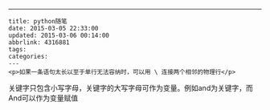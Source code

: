 ---
    title: python随笔
    date: 2015-03-05 22:33:00
    updated: 2015-03-06 00:14:00
    abbrlink: 4316881
    tags:
    categories:
    ---
    <p>如果一条语句太长以至于单行无法容纳时，可以用 \ 连接两个相邻的物理行</p>
<p>关键字只包含小写字母，关键字的大写字母可作为变量。例如and为关键字，而And可以作为变量赋值</p>
<p>&nbsp;</p>
    